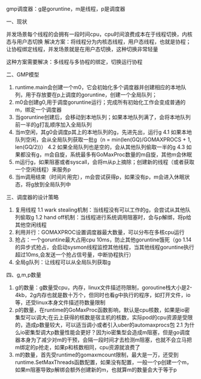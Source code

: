 gmp调度器：g是goruntine，m是线程，p是调度器

一、现状

并发场景每个线程的会拥有一段时间cpu，cpu时间浪费成本在于线程切换，内核态与用户态切换
解决方案：将线程分为内核态线程，用户态线程，也就是协程；让协程绑定线程，并发场景就是在用户态切换，这种切换非常轻量

这种方案需要解决：多线程与多协程的绑定，切换运行协程

二、GMP模型

1. runtime.main会创建一个m0，它会初始化多个调度器并创建相应的本地队列，用于存放要在p上调度的goruntine，创建一个全局队列；
2. m0会创建g0,用于调度goruntine运行；完成所有初始化工作会变成普通的m，绑定一个调度器
3. 当goruntine创建后，会移动到本地队列；如果本地队列满了，会将本地队列前一半的g打乱顺序加入全局队列
4. 当m空闲，其g0会调度p其上的本地队列的g，先进先出，运行g
4.1 如果本地队列空闲，会从全局队列获取一批g（n = min(len(GQ)/GOMAXPROCS + 1, len(GQ/2))）
4.2 如果全局队列也是空的，会从其他队列偷取一半的g
4.3 如果都没有g，m会自旋，系统最多有GoMaxProc数量的m自旋，其他m会休眠
5. m运行g，如果阻塞或者syscall，会将m从p上摘除；创建新的线程（或者获取一个空闲线程）来服务p
6. 当m调用结束（时间片用完），m会尝试获得p，如果没有p，m会进入休眠状态，将g放到全局队列中


三、调度器的设计策略

1. 复用线程
1.1 wark stealing机制：当线程没有可以工作的g，会尝试从其他队列偷取g
1.2 hand off机制：当线程进行系统调用阻塞时，会与p解绑，将p给其他空闲线程
2. 利用并行：GOMAXPROC设置调度器最大数量，可以分布在多核cpu运行
3. 抢占：一个goruntine最大占用cpu 10ms，防止其他goruntine饿死（go 1.14的异步式抢占，会启动sysmon线程监控其他线程，当其他线程goruntine执行超过10ms,会发送一个抢占信号量，中断协程执行）
4. 全局g队列：让线程可以从全局队列获取g


四、g,m,p数量
1. g的数量：g数量受cpu，内存，linux文件描述符限制，goroutine栈大小是2-4kb，2g内存也就是数十万个，但同时也看g中执行的程序，如打开文件，io等，还受linux本身文件描述符数量限制
2. p的数量，在runtime的GoMaxProc函数影响，默认是cpu核数，如果是io密集型可以调大;在云上获得的核数是宿主机的核数，实际pod的cpu资源是受限的，造成p数量较大，可以适当调小或者引入uber的automaxprocs包
2.1 为什么io密集型调大p数量性能会更好？因为io密集型会造成m阻塞，但是go调度器本身为了减少对m的干预，会隔一段时间才去检测m阻塞，也就不会立马把m绑定的p抢走，如果p和核数相同，cpu资源就浪费了
3. m的数量，首先受runtime的gomaxmcount限制，最大是一万，还受到runtime.SetMaxThreads函数配置，如果没有配置，一般一个p创建一个m，如果m阻塞导致p解绑会额外创建新的m，也就算m的数量会大于等于p